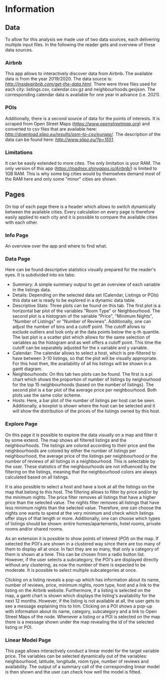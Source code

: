 # Information

## Data
To allow for this analysis we made use of two data sources, each delivering multiple input files. In the following the reader gets and overview of these data sources.

### Airbnb
This app allows to interactively discover data from Airbnb. The available data is from the year 2019/2020. The data source is: *http://insideairbnb.com/get-the-data.html*. There were three files used for each city: listings.csv, calendar.csv.gz and neighbourhoods.geojson. The corresponding calendar data is available for one year in advance (i.e. 2021).

### POIs
Additionally, there is a second source of data for the points of interests. It is scraped from Open Street Maps (*https://www.openstreetmap.org*) and converted to csv files that are available here: *http://download.slipo.eu/results/osm-to-csv/europe/*.
The description of the data can be found here: *http://www.slipo.eu/?p=1551*.


### Limitations
It can be easily extended to more cites. The only limitation is your RAM. The only version of this app (*https://madnex.shinyapps.io/Airbnb/*) is limited to 1GB RAM. This is why some big cities would by themselves demand most of  the RAM here and only some "minor" cities are shown. 

## Pages
On top of each page there is a header which allows to switch dynamically between the available cities. Every calculation on every page is therefore easily applied to each city and it is possible to compare the available cities with each other.

### Info Page
An overview over the app and where to find what. 

### Data Page
Here can be found descriptive statistics visually prepared for the reader's eyes. It is subdivided into six tabs:

* Summary: A simple summary output to get an overview of each variable in the listings data.
* Details: Depending on the selected data set (Calendar, Listings or POIs) this data set is ready to be explored in a dynamic data table.
* Descriptive Stats: Three plots can be found on this tab. The first plot is a horizontal bar plot of the variables "Room Type" or Neighbourhood. The second plot is a histogram of the variable "Price",  "Minimum Nights", "Number of Listings" or "Number of Reviews". Additionally, one can adjust the number of bins and a cutoff point. The cutoff allows to exclude outliers and look only at the data points below the q-th quantile. The last plot is a scatter plot which allows for the same selection of variables as the histogram and as well offers a cutoff point. This time the cutoff can be separately adjusted for the x variable and y variable.
* Calendar: The calendar allows to select a host, which is pre-filtered to have between 3-10 listings, so that the plot will be visually appropriate. For this host then, the availability of all his listings will be shown in a gantt diagram.
* Neighbourhoods: On this tab two plots can be found. The first is a pi chart which shows the proportion of number of listings by neighourhood for the top 15 neighbourhoods (based on the number of listings). The second plot is a bar plot of the average price per neighbourhood. Both plots use the same color scheme.
* Hosts: Here, a bar plot of the number of listings per host can be seen. Additionally, a boxplot is shown where the host can be selected and it will show the distribution of the prices of the listings owned by this host.

### Explore Page
On this page it is possible to explore the data visually on a map and filter it by some extend. The map shows all filtered listings and the neighbourhoods. The listings are colored according to their price and the neighbourhoods are colored by either the number of listings per neighbourhood, the average price of the listings per neighbourhood or the number of reviews of all listings in a neighbourhood. This is selectable by the user. These statistics of the neighbourhoods are not influenced by the filtering on the listings, meaning that the neighbourhood colors are always calculated based on all listings.

It is also possible to select a host and have a look at all the listings on the map that belong to this host. The filtering allows to filter by price and/or by the minimum nights. The price filter removes all listings that have a higher price than the selected value. The nights filter removes all listings that have less minimum nights than the selected value. Therefore, one can choose the nights one wants to spend at the very minimum and check which listings offer stays of that length or more. Additionally, one can choose which types of listings should be shown: entire homes/apartements, hotel rooms, private rooms and/or shared rooms. 

As an extension it is possible to show points of interest (*POI*) on the map. If selected the POI's are shown in a clustered way since there are too many of them to display all at once. In fact they are so many, that only a category of them is shown at a time. This can be chosen from a radio button list. However, if the user selects a subcategory, the  POI's are displayed directly without any clustering, as now the number of them is expected to be moderate. It is possible to select multiple subcategories at once.

Clicking on a listing reveals a pop-up which has information about its name, number of reviews, price, minimum nights, room type, host and a link to the listing on the Airbnb website. Furthermore, if a listing is selected on the map, a gantt chart is shown which displays the listing's availability for the next 12 months. However, if the listing is not available at all, the user gets to see a message explaining this to him. Clicking on a POI shows a pop-up with information about its name, category, subcategory and a link to Open Street Maps of the node. Whenever a listing or a POI is selected on the map there is a message shown under the map revealing the id of the selected listing or POI.



### Linear Model Page
This page allows interactively conduct a linear model for the target variable price. The variables can be selected dynamically out of the variables: neighbourhood, latitude, longitude, room type, number of reviews and availability. The output of a summary call of the corresponding linear model is then shown and the user can check how well the model is fitted.